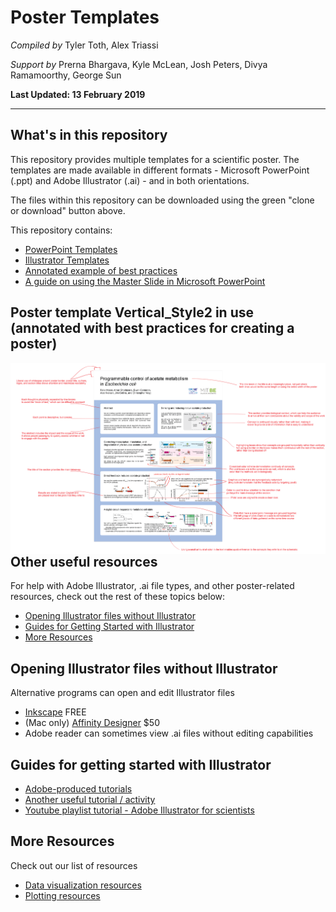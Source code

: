 #  Poster Templates
*Compiled by*
Tyler Toth, Alex Triassi

*Support by*
Prerna Bhargava, Kyle McLean, Josh Peters, Divya Ramamoorthy, George Sun

**Last Updated: 13 February 2019**

---
## What's in this repository
This repository provides multiple templates for a scientific poster.  The templates are made available in different formats - Microsoft PowerPoint (.ppt) and Adobe Illustrator (.ai) - and in both orientations. 

The files within this repository can be downloaded using the green "clone or download" button above.  

This repository contains:
  - [PowerPoint Templates](PowerPoint_Templates/)
  - [Illustrator Templates](Illustrator_Templates/)
  - [Annotated example of best practices](Annotated_Examples/48x36_Vertical_Example_withAnnotations.pdf)
  - [A guide on using the Master Slide in Microsoft PowerPoint](PowerPoint_Templates/Using%20a%20Microsoft%20PowerPoint%20Poster%20Template.pdf)

## Poster template Vertical_Style2 in use<br/>(annotated with best practices for creating a poster)
[<img src="./Gallery/Annotated_Example.png"
     style="float: left; margin-right: 10px;">](Annotated_Examples/48x36_Vertical_Example_withAnnotations.pdf "Annotated Example")

## Other useful resources
For help with Adobe Illustrator, .ai file types, and other poster-related resources, check out the rest of these topics below:
- [Opening Illustrator files without Illustrator](#opening-illustrator-files-without-illustrator)
- [Guides for Getting Started with Illustrator](#guides-for-getting-started-with-illustrator)
- [More Resources](#more-resources)


## Opening Illustrator files without Illustrator
Alternative programs can open and edit Illustrator files
  - [Inkscape](https://inkscape.org/) FREE
  - (Mac only) [Affinity Designer](https://affinity.serif.com/en-us/designer/) $50
  - Adobe reader can sometimes view .ai files without editing capabilities
  
## Guides for getting started with Illustrator
- [Adobe-produced tutorials](https://helpx.adobe.com/illustrator/tutorials.html)
- [Another useful tutorial / activity](https://www.pgsd.org/cms/lib07/PA01916597/Centricity/Domain/202/illustrator_for_beginners_tastytuts.pdf)
- [Youtube playlist tutorial - Adobe Illustrator for scientists](https://www.youtube.com/playlist?list=PLhKpKEPEAauYIsyjnIN2YXztNo7BrZVxQ)

## More Resources
Check out our list of resources
- [Data visualization resources](https://github.com/MIT-BECL/awesome-becl-resources#data-visualization-resources)
- [Plotting resources](https://github.com/MIT-BECL/awesome-becl-resources#plotting-tools)

